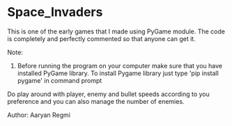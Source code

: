 # Space_Invaders

This is one of the early games that I made using PyGame module. The code is completely and perfectly commented so that anyone can get it.

Note:
1. Before running the program on your computer make sure that you have installed PyGame library. To install Pygame library just type 'pip install pygame' in command prompt

Do play around with player, enemy and bullet speeds according to you preference and you can also manage the number of enemies.

Author: Aaryan Regmi


